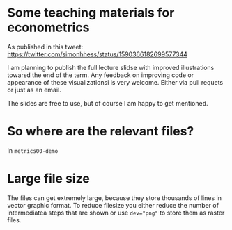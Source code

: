 # Some teaching materials for econometrics

As published in this tweet: https://twitter.com/simonhhess/status/1590366182699577344

I am planning to publish the full lecture slidse with improved illustrations towarsd the end of the term. Any feedback on improving code or appearance of these visualizationsi is very welcome. Either via pull requets or just as an email.

The slides are free to use, but of course I am happy to get mentioned.

# So where are the relevant files?

In `metrics00-demo`

# Large file size

The files can get extremely large, because they store thousands of lines in vector graphic format. To reduce filesize you either reduce the number of intermediatea steps that are shown or use `dev="png"` to store them as raster files.
